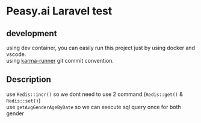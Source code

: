 # Peasy.ai Laravel test

## development
using dev container, you can easily run this project just by using docker and vscode.  
using [karma-runner](karma-runner.github.io/6.4/dev/git-commit-msg.html) git commit convention.  


## Description


use `Redis::incr()` so we dont need to use 2 command (`Redis::get()` & `Redis::set()`)  
use `getAvgGenderAgeByDate` so we can execute sql query once for both gender


